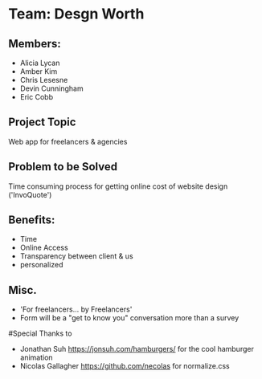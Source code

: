 # Team: Desgn Worth

## Members:
* Alicia Lycan
* Amber Kim
* Chris Lesesne
* Devin Cunningham
* Eric Cobb

## Project Topic
Web app for freelancers & agencies

## Problem to be Solved
Time consuming process for getting online cost of website design ('InvoQuote')

## Benefits:
* Time
* Online Access
* Transparency between client & us
* personalized

## Misc.
* 'For freelancers... by Freelancers'
* Form will be a "get to know you" conversation more than a survey

#Special Thanks to
* Jonathan Suh https://jonsuh.com/hamburgers/ for the cool hamburger animation
* Nicolas Gallagher https://github.com/necolas for normalize.css

